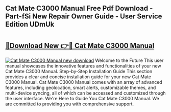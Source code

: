 ## Cat Mate C3000 Manual Free Pdf Download - Part-fSi New Repair Owner Guide - User Service Edition UDmUk

# <h2><a href="http://bc14060.oget.top/?id=Cat+Mate+C3000+Manual">🔗Download New 👉🔴 Cat Mate C3000 Manual</a></h2>

[![Cat Mate C3000 Manual new download](https://i.imgur.com/5g1atiW.png)](http://bc14060.oget.top/?id=Cat+Mate+C3000+Manual)
Welcome to the Future This user manual showcases the innovative features and functionalities of your new Cat Mate C3000 Manual. Step-by-Step Installation Guide This section provides a clear and concise installation guide for your new Cat Mate C3000 Manual. Cat Mate C3000 Manual comes with an array of advanced features, including geolocation, smart alerts, customizable themes, and multi-device syncing, all of which can be accessed and customized through the user interface. We're Here to Guide You Cat Mate C3000 Manual. We are committed to providing you with comprehensive support.
